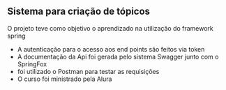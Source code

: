 ## Sistema para criação de tópicos
O projeto teve como objetivo o aprendizado na utilização do framework spring
* A autenticação para o acesso aos end points são feitos via token
* A documentação da Api foi gerada pelo sistema Swagger junto com o SpringFox
* foi utilizado o Postman para testar as requisições
* O curso foi ministrado pela Alura
